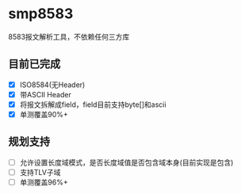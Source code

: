 # smp8583
8583报文解析工具，不依赖任何三方库

## 目前已完成

- [x] ISO8584(无Header) 
- [x] 带ASCII Header 
- [x] 将报文拆解成field，field目前支持byte[]和ascii 
- [x] 单测覆盖90%+

## 规划支持

- [ ] 允许设置长度域模式，是否长度域值是否包含域本身(目前实现是包含)    
- [ ] 支持TLV子域
- [ ] 单测覆盖96%+
